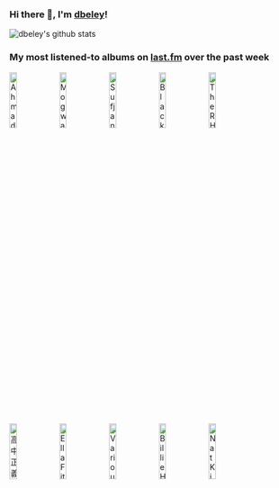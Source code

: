 ### Hi there 👋, I'm [dbeley](https://dbeley.ovh/en)!

![dbeley's github stats](https://github-readme-stats.vercel.app/api?username=dbeley)

### My most listened-to albums on [last.fm](https://www.last.fm/user/d_beley) over the past week

[<img src='https://lastfm.freetls.fastly.net/i/u/300x300/28bbf7dd157e437ac37bce1b8bc8dea9.jpg' width='16%' height='16%' alt='Ahmad Jamal - The Legendary Okeh & Epic Recordings'>](https://www.last.fm/music/ahmad%2bjamal/the%2blegendary%2bokeh%2b%2526%2bepic%2brecordings)&nbsp;
[<img src='https://lastfm.freetls.fastly.net/i/u/300x300/c343fafb09cd844e77487c136cf883ee.jpg' width='16%' height='16%' alt='Mogwai - Young Team'>](https://www.last.fm/music/mogwai/young%2bteam)&nbsp;
[<img src='https://lastfm.freetls.fastly.net/i/u/300x300/c04861341a86e2054772ba6783cb4ffc.png' width='16%' height='16%' alt='Sufjan Stevens - Javelin'>](https://www.last.fm/music/sufjan%2bstevens/javelin)&nbsp;
[<img src='https://lastfm.freetls.fastly.net/i/u/300x300/3332b3cee5de8598dbd080f8e2783f93.jpg' width='16%' height='16%' alt='Black Country, New Road - Ants From Up There'>](https://www.last.fm/music/black%2bcountry%252c%2bnew%2broad/ants%2bfrom%2bup%2bthere)&nbsp;
[<img src='https://lastfm.freetls.fastly.net/i/u/300x300/d2d96264d48d44f4a6157194e5a28570.jpg' width='16%' height='16%' alt='The RH Factor - Distractions'>](https://www.last.fm/music/the%2brh%2bfactor/distractions)&nbsp;
<br>
[<img src='https://lastfm.freetls.fastly.net/i/u/300x300/6f172e04bcc47fb3037c2adf2448476a.jpg' width='16%' height='16%' alt='高中正義 - An Insatiable High'>](https://www.last.fm/music/%25e9%25ab%2598%25e4%25b8%25ad%25e6%25ad%25a3%25e7%25be%25a9/an%2binsatiable%2bhigh)&nbsp;
[<img src='https://lastfm.freetls.fastly.net/i/u/300x300/fd43f06f84dab8b923600c1c5ed9f532.jpg' width='16%' height='16%' alt='Ella Fitzgerald - Ella Wishes You a Swinging Christmas'>](https://www.last.fm/music/ella%2bfitzgerald/ella%2bwishes%2byou%2ba%2bswinging%2bchristmas)&nbsp;
[<img src='https://lastfm.freetls.fastly.net/i/u/300x300/3f38f7b27ae0db97eb90e40ab0fe6968.jpg' width='16%' height='16%' alt='Various Artists - Tropicália: Ou Panis et Circenses'>](https://www.last.fm/music/various%2bartists/tropic%25c3%25a1lia%253a%2bou%2bpanis%2bet%2bcircenses)&nbsp;
[<img src='https://lastfm.freetls.fastly.net/i/u/300x300/b255eed8ebf17624b1c2e62431645bc3.jpg' width='16%' height='16%' alt='Billie Holiday - Body and Soul'>](https://www.last.fm/music/billie%2bholiday/body%2band%2bsoul)&nbsp;
[<img src='https://lastfm.freetls.fastly.net/i/u/300x300/94a8d4e53b94488191602b911b3a97fe.jpg' width='16%' height='16%' alt='Nat King Cole - After Midnight'>](https://www.last.fm/music/nat%2bking%2bcole/after%2bmidnight)&nbsp;
<br>

